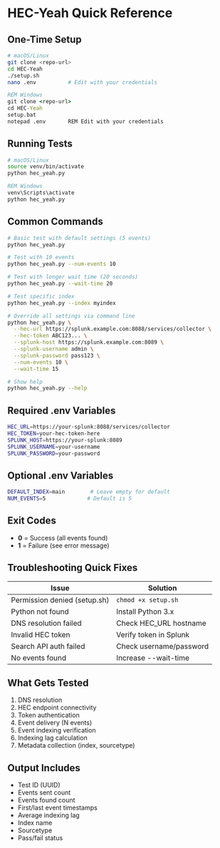 # HEC-Yeah Quick Reference

## One-Time Setup

```bash
# macOS/Linux
git clone <repo-url>
cd HEC-Yeah
./setup.sh
nano .env          # Edit with your credentials
```

```cmd
REM Windows
git clone <repo-url>
cd HEC-Yeah
setup.bat
notepad .env       REM Edit with your credentials
```

## Running Tests

```bash
# macOS/Linux
source venv/bin/activate
python hec_yeah.py
```

```cmd
REM Windows
venv\Scripts\activate
python hec_yeah.py
```

## Common Commands

```bash
# Basic test with default settings (5 events)
python hec_yeah.py

# Test with 10 events
python hec_yeah.py --num-events 10

# Test with longer wait time (20 seconds)
python hec_yeah.py --wait-time 20

# Test specific index
python hec_yeah.py --index myindex

# Override all settings via command line
python hec_yeah.py \
  --hec-url https://splunk.example.com:8088/services/collector \
  --hec-token ABC123... \
  --splunk-host https://splunk.example.com:8089 \
  --splunk-username admin \
  --splunk-password pass123 \
  --num-events 10 \
  --wait-time 15

# Show help
python hec_yeah.py --help
```

## Required .env Variables

```bash
HEC_URL=https://your-splunk:8088/services/collector
HEC_TOKEN=your-hec-token-here
SPLUNK_HOST=https://your-splunk:8089
SPLUNK_USERNAME=your-username
SPLUNK_PASSWORD=your-password
```

## Optional .env Variables

```bash
DEFAULT_INDEX=main        # Leave empty for default
NUM_EVENTS=5             # Default is 5
```

## Exit Codes

- **0** = Success (all events found)
- **1** = Failure (see error message)

## Troubleshooting Quick Fixes

| Issue | Solution |
|-------|----------|
| Permission denied (setup.sh) | `chmod +x setup.sh` |
| Python not found | Install Python 3.x |
| DNS resolution failed | Check HEC_URL hostname |
| Invalid HEC token | Verify token in Splunk |
| Search API auth failed | Check username/password |
| No events found | Increase --wait-time |

## What Gets Tested

1. DNS resolution
2. HEC endpoint connectivity
3. Token authentication
4. Event delivery (N events)
5. Event indexing verification
6. Indexing lag calculation
7. Metadata collection (index, sourcetype)

## Output Includes

- Test ID (UUID)
- Events sent count
- Events found count
- First/last event timestamps
- Average indexing lag
- Index name
- Sourcetype
- Pass/fail status
